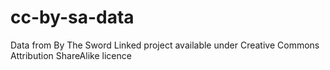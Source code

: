 # cc-by-sa-data
Data from By The Sword Linked project available under Creative Commons Attribution ShareAlike licence
